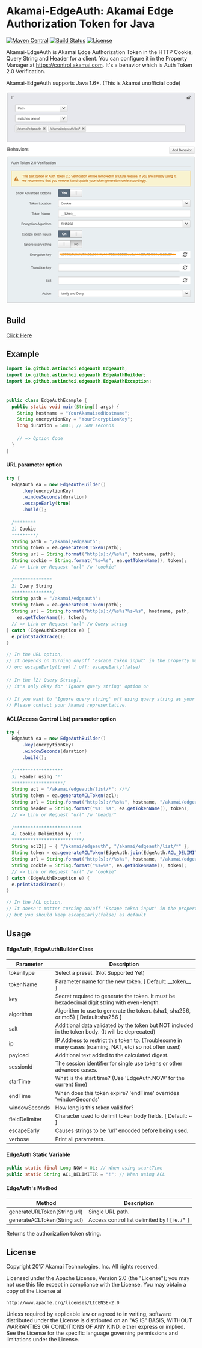 # Akamai-EdgeAuth: Akamai Edge Authorization Token for Java

[![Maven Central](https://img.shields.io/badge/maven%20central-0.1.0-brightgreen.svg)](http://search.maven.org/#artifactdetails%7Cio.github.astinchoi%7CAkamai-EdgeAuth-Java%7C0.1.0%7C)
[![Build Status](https://travis-ci.org/AstinCHOI/Akamai-EdgeAuth-Java.svg?branch=master)](https://travis-ci.org/AstinCHOI/Akamai-EdgeAuth-Java)
[![License](http://img.shields.io/:license-apache-blue.svg)](https://github.com/AstinCHOI/Akamai-EdgeAuth-Java/blob/master/LICENSE)

Akamai-EdgeAuth is Akamai Edge Authorization Token in the HTTP Cookie, Query String and Header for a client.
You can configure it in the Property Manager at https://control.akamai.com.
It's a behavior which is Auth Token 2.0 Verification.

Akamai-EdgeAuth supports Java 1.6+. (This is Akamai unofficial code)

<div style="text-align:center"><img src=https://github.com/AstinCHOI/akamai-asset/blob/master/edgeauth/edgeauth.png?raw=true /></div>


## Build
[Click Here](http://search.maven.org/#artifactdetails%7Cio.github.astinchoi%7CAkamai-EdgeAuth-Java%7C0.2.7%7C)


## Example
```java
import io.github.astinchoi.edgeauth.EdgeAuth;
import io.github.astinchoi.edgeauth.EdgeAuthBuilder;
import io.github.astinchoi.edgeauth.EdgeAuthException;


public class EdgeAuthExample {
  public static void main(String[] args) {
    String hostname = "YourAkamaizedHostname";
    String encrpytionKey = "YourEncryptionKey";
    long duration = 500L; // 500 seconds

    // => Option Code
  }
}
```

#### URL parameter option
```java
try {
  EdgeAuth ea = new EdgeAuthBuilder()
      .key(encrpytionKey)
      .windowSeconds(duration)
      .escapeEarly(true)
      .build();

  /******** 
  1) Cookie 
  *********/
  String path = "/akamai/edgeauth";
  String token = ea.generateURLToken(path);
  String url = String.format("http(s)://%s%s", hostname, path);
  String cookie = String.format("%s=%s", ea.getTokenName(), token);
  // => Link or Request "url" /w "cookie"

  /************** 
  2) Query String 
  ***************/
  String path = "/akamai/edgeauth";
  String token = ea.generateURLToken(path);
  String url = String.format("http(s)://%s%s?%s=%s", hostname, path,
    ea.getTokenName(), token);
  // => Link or Request "url" /w Query string
} catch (EdgeAuthException e) {
  e.printStackTrace();
}
```
```java
// In the URL option,
// It depends on turning on/off 'Escape token input' in the property manager. 
// on: escapeEarly(true) / off: escapeEarly(false)

// In the [2) Query String], 
// it's only okay for 'Ignore query string' option on

// If you want to 'Ignore query string' off using query string as your token, 
// Please contact your Akamai representative.
```

#### ACL(Access Control List) parameter option
```java
try {
  EdgeAuth ea = new EdgeAuthBuilder()
      .key(encrpytionKey)
      .windowSeconds(duration)
      .build();

  /******************
  3) Header using '*' 
  *******************/
  String acl = "/akamai/edgeauth/list/*"; //*/
  String token = ea.generateACLToken(acl);
  String url = String.format("http(s)://%s%s", hostname, "/akamai/edgeauth/list/something");
  String header = String.format("%s: %s", ea.getTokenName(), token);
  // => Link or Request "url" /w "header"

  /************************* 
  4) Cookie Delimited by '!'
  **************************/
  String acl2[] = { "/akamai/edgeauth", "/akamai/edgeauth/list/*" };
  String token = ea.generateACLToken(EdgeAuth.join(EdgeAuth.ACL_DELIMITER, acl2));
  String url = String.format("http(s)://%s%s", hostname, "/akamai/edgeauth/list/something2");
  String cookie = String.format("%s=%s", ea.getTokenName(), token);
  // => Link or Request "url" /w "cookie"
} catch (EdgeAuthException e) {
  e.printStackTrace();
}
```
```java
// In the ACL option,
// It doesn't matter turning on/off 'Escape token input' in the property manager
// but you should keep escapeEarly(false) as default
```


## Usage

#### EdgeAuth, EdgeAuthBuilder Class
| Parameter | Description |
|-----------|-------------|
| tokenType | Select a preset. (Not Supported Yet) |
| tokenName | Parameter name for the new token. [ Default: \_\_token\_\_ ] |
| key | Secret required to generate the token. It must be hexadecimal digit string with even-length. |
| algorithm  | Algorithm to use to generate the token. (sha1, sha256, or md5) [ Default:sha256 ] |
| salt | Additional data validated by the token but NOT included in the token body. (It will be deprecated) |
| ip | IP Address to restrict this token to. (Troublesome in many cases (roaming, NAT, etc) so not often used) |
| payload | Additional text added to the calculated digest. |
| sessionId | The session identifier for single use tokens or other advanced cases. |
| starTime | What is the start time? (Use 'EdgeAuth.NOW' for the current time) |
| endTime | When does this token expire? 'endTime' overrides 'windowSeconds' |
| windowSeconds | How long is this token valid for? |
| fieldDelimiter | Character used to delimit token body fields. [ Default: ~ ] |
| escapeEarly | Causes strings to be 'url' encoded before being used. |
| verbose | Print all parameters. |

#### EdgeAuth Static Variable
```java
public static final Long NOW = 0L; // When using startTime
public static String ACL_DELIMITER = "!"; // When using ACL
```


#### EdgeAuth's Method
| Method | Description |
|--------|-------------|
| generateURLToken(String url) | Single URL path. |
| generateACLToken(String acl) | Access control list delimited by ! [ ie. /\* ] |

Returns the authorization token string.


## License

Copyright 2017 Akamai Technologies, Inc.  All rights reserved.

Licensed under the Apache License, Version 2.0 (the "License");
you may not use this file except in compliance with the License.
You may obtain a copy of the License at

    http://www.apache.org/licenses/LICENSE-2.0

Unless required by applicable law or agreed to in writing, software
distributed under the License is distributed on an "AS IS" BASIS,
WITHOUT WARRANTIES OR CONDITIONS OF ANY KIND, either express or implied.
See the License for the specific language governing permissions and
limitations under the License.